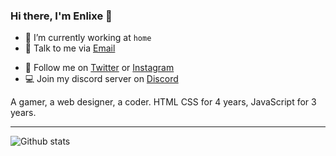 ### Hi there, I'm Enlixe 👋
  
- 🔭 I’m currently working at `home`
- 📮 Talk to me via [Email](mailto:enlixeid@gmail.com)
<!-- - 📱 Find fun on my other website [Enlixer](https://enlixer.carrd.co) -->
- 🤳 Follow me on [Twitter](https://twitter.com/enlixeid) or [Instagram](https://www.instagram.com/star_bubbless/)
- 💻 Join my discord server on [Discord](https://enlixe.github.io/l/discord)
<!-- - 🖋 Read writings since ? on my [Blog](#) -->

A gamer, a web designer, a coder. HTML CSS for 4 years, JavaScript for 3 years.

---

![Github stats](https://github-readme-stats.vercel.app/api?username=enlixe&theme=tokyonight&show_icons=true&count_private=true)
